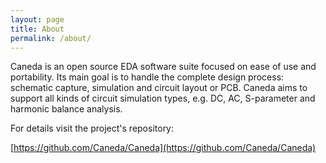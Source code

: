 ```yaml
---
layout: page
title: About
permalink: /about/
---
```


Caneda is an open source EDA software suite focused on ease of use and portability. Its main goal is to handle the complete design process: schematic capture, simulation and circuit layout or PCB. Caneda aims to support all kinds of circuit simulation types, e.g. DC, AC, S-parameter and harmonic balance analysis.

For details visit the project's repository:

[https://github.com/Caneda/Caneda](https://github.com/Caneda/Caneda)

